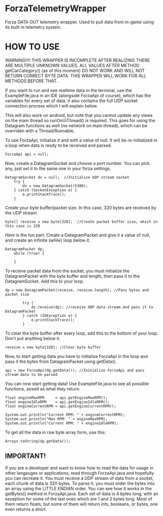 # ForzaTelemetryWrapper
Forza DATA OUT telemetry wrapper. Used to pull data from in-game using its built in telemetry system.

# HOW TO USE

WARNING!!!! THIS WRAPPER IS INCOMPLETE AFTER REALIZING THERE ARE MULTIPLE UNKNOWN VALUES. ALL 
VALUES AFTER METHOD getCarCategory() (as of this moment) DO NOT WORK AND WILL NOT RETURN CORRECT BYTE DATA. THIS WRAPPER WILL WORK FOR ALL METHODS BEFORE THAT.

If you want to run and see realtime data in the terminal, use the ExampleFile.java in an IDE (alongside ForzaApi of course),
which has the variables for every set of data. It also contains the full UDP socket connection process which I will explain below.

This will also work on android, but note that you cannot update any views on the main thread so runOnUiThread() is required.
This goes for using the Datagram functions as well (no network on main thread), which can be overriden with a Thread/Runnable.


To use ForzaApi, initialize it and with a value of null. It will be re-initialized in a loop when data is ready to be received and parsed.

    ForzaApi api = null;


Now, create a DatagramSocket and choose a port number. You can pick any, just set it to the same one in your forza settings.

    DatagramSocket ds = null;  //Initialize UDP stream socket
        try {
            ds = new DatagramSocket(5300);
        } catch (SocketException e) {
            e.printStackTrace();
        }

Create your byte buffer/packet size. In this case, 320 bytes are received by the UDP stream.

    byte[] receive = new byte[320];  //Create packet buffer size, which in this case is 320

Here is the fun part. Create a DatagramPacket and give it a value of null, and create an infinite (while) loop below it.

    DatagramPacket dp;
        while (true) {
        
        }
        
To receive packet data from the socket, you must initialize the DatagramPacket with the byte buffer and length, 
then pass it to the DatagramSocket. Add this to your loop.

    dp = new DatagramPacket(receive, receive.length); //Pass bytes and packet size

            try {
                ds.receive(dp); //receive UDP data stream and pass it to DatagramPacket
            } catch (IOException e) {
                e.printStackTrace();
            }
            
To clear the byte buffer after every loop, add this to the bottom of your loop. Don't put anything below it.

    receive = new byte[320]; //Clear byte buffer

Now, to start getting data you have to initialize ForzaApi in the loop and pass it the bytes from DatagramPacket using getData().

    api = new ForzaApi(dp.getData()); //Initialize ForzaApi and pass stream data to be parsed
    
    
You can now start getting data! Use ExampleFile.java to see all possible functions, aswell as what they return.

    float engineMaxRPM     = api.getEngineMaxRPM();
    float engineIdleRPM    = api.getEngineIdleRPM();
    float engineCurrentRPM = api.getEngineCurrentRPM();
    
    System.out.println("Current RPM: " + engineCurrentRPM);
    System.out.println("Max RPM: " + engineMaxRPM);
    System.out.println("Current RPM: " + engineIdleRPM);
    
To get all the data in raw byte array form, use this:

    Arrays.toString(dp.getData());
    
## IMPORTANT!

If you are a developer and want to know how to read the data for usage in other langauges or applications, read through ForzaApi.java
and hopefully you can recreate it. You must receive a UDP stream of data from a socket, each chunk of data is 320 bytes. To parse it, you must
order the bytes into an array using the LITTLE ENDIAN order. You can see how it works in the getBytes() method in ForzaApi.java.
Each set of data is 4 bytes long, with an exception for some of the last ones which are 1 and 2 bytes long. Most of them return floats,
but some of them will return ints, booleans, or bytes, one even returns a short.
